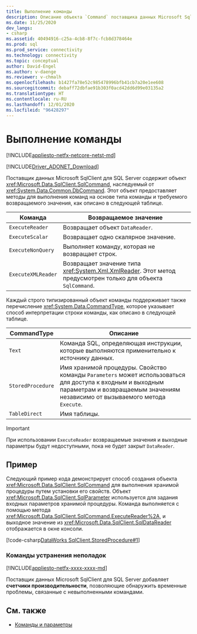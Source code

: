 ```yaml
---
title: Выполнение команды
description: Описание объекта `Command` поставщика данных Microsoft SqlClient для SQL Server и способа его использования для выполнения запросов и команд в отношении источника данных.
ms.date: 11/25/2020
dev_langs:
- csharp
ms.assetid: 40494916-c25a-4cb8-8f7c-fcb8d378464e
ms.prod: sql
ms.prod_service: connectivity
ms.technology: connectivity
ms.topic: conceptual
author: David-Engel
ms.author: v-daenge
ms.reviewer: v-chmalh
ms.openlocfilehash: b1427fa78e52c985478996bfb41cb7a20e1ee608
ms.sourcegitcommit: debaff72dbfae91b303f0acd42dd6d99e03135a2
ms.translationtype: HT
ms.contentlocale: ru-RU
ms.lasthandoff: 12/01/2020
ms.locfileid: "96428297"
---
```

# <a name="executing-a-command"></a>Выполнение команды

[!INCLUDE[appliesto-netfx-netcore-netst-md](../../includes/appliesto-netfx-netcore-netst-md.md)]

[!INCLUDE[Driver_ADONET_Download](../../includes/driver_adonet_download.md)]

Поставщик данных Microsoft SqlClient для SQL Server содержит объект <xref:Microsoft.Data.SqlClient.SqlCommand>, наследуемый от <xref:System.Data.Common.DbCommand>. Этот объект предоставляет методы для выполнения команд на основе типа команды и требуемого возвращаемого значения, как описано в следующей таблице.

|Команда|Возвращаемое значение|  
|-------------|------------------|  
|`ExecuteReader`|Возвращает объект `DataReader`.|  
|`ExecuteScalar`|Возвращает одно скалярное значение.|  
|`ExecuteNonQuery`|Выполняет команду, которая не возвращает строк.|  
|`ExecuteXMLReader`|Возвращает значение типа <xref:System.Xml.XmlReader>. Этот метод предусмотрен только для объекта `SqlCommand`.|

 Каждый строго типизированный объект команды поддерживает также перечисление <xref:System.Data.CommandType>, которое указывает способ интерпретации строки команды, как описано в следующей таблице.

|CommandType|Описание|
|-----------------|-----------------|  
|`Text`|Команда SQL, определяющая инструкции, которые выполняются применительно к источнику данных.|  
|`StoredProcedure`|Имя хранимой процедуры. Свойство команды `Parameters` может использоваться для доступа к входным и выходным параметрам и возвращаемым значениям независимо от вызываемого метода `Execute`.|  
|`TableDirect`|Имя таблицы.|

> [!IMPORTANT]
> При использовании `ExecuteReader` возвращаемые значения и выходные параметры будут недоступными, пока не будет закрыт `DataReader`.

## <a name="example"></a>Пример

Следующий пример кода демонстрирует способ создания объекта <xref:Microsoft.Data.SqlClient.SqlCommand> для выполнения хранимой процедуры путем установки его свойств. Объект <xref:Microsoft.Data.SqlClient.SqlParameter> используется для задания входных параметров хранимой процедуры. Команда выполняется с помощью метода <xref:Microsoft.Data.SqlClient.SqlCommand.ExecuteReader%2A>, и выходное значение из <xref:Microsoft.Data.SqlClient.SqlDataReader> отображается в окне консоли.

[!code-csharp[DataWorks SqlClient.StoredProcedure#1](~/../sqlclient/doc/samples/SqlCommand_StoredProcedure.cs#1)]

### <a name="troubleshooting-commands"></a>Команды устранения неполадок

[!INCLUDE[appliesto-netfx-xxxx-xxxx-md](../../includes/appliesto-netfx-xxxx-xxxx-md.md)]

Поставщик данных Microsoft SqlClient для SQL Server добавляет **счетчики производительности**, позволяющие обнаружить временные проблемы, связанные с невыполненными командами.

## <a name="see-also"></a>См. также

- [Команды и параметры](commands-parameters.md)
